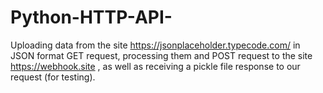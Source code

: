 # Python-HTTP-API-
Uploading data from the site https://jsonplaceholder.typecode.com/ in JSON format GET request, processing them and POST request to the site https://webhook.site , as well as receiving a pickle file response to our request (for testing).
